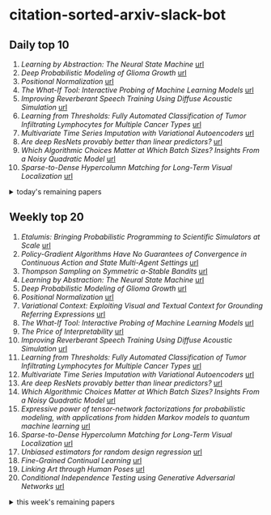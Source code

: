 # citation-sorted-arxiv-slack-bot

## Daily top 10
1. *Learning by Abstraction: The Neural State Machine* [url](http://arxiv.org/abs/1907.03950v1)
2. *Deep Probabilistic Modeling of Glioma Growth* [url](http://arxiv.org/abs/1907.04064v1)
3. *Positional Normalization* [url](http://arxiv.org/abs/1907.04312v1)
4. *The What-If Tool: Interactive Probing of Machine Learning Models* [url](http://arxiv.org/abs/1907.04135v1)
5. *Improving Reverberant Speech Training Using Diffuse Acoustic Simulation* [url](http://arxiv.org/abs/1907.03988v1)
6. *Learning from Thresholds: Fully Automated Classification of Tumor Infiltrating Lymphocytes for Multiple Cancer Types* [url](http://arxiv.org/abs/1907.03960v1)
7. *Multivariate Time Series Imputation with Variational Autoencoders* [url](http://arxiv.org/abs/1907.04155v1)
8. *Are deep ResNets provably better than linear predictors?* [url](http://arxiv.org/abs/1907.03922v1)
9. *Which Algorithmic Choices Matter at Which Batch Sizes? Insights From a Noisy Quadratic Model* [url](http://arxiv.org/abs/1907.04164v1)
10. *Sparse-to-Dense Hypercolumn Matching for Long-Term Visual Localization* [url](http://arxiv.org/abs/1907.03965v1)
<details><summary>today's remaining papers</summary>
  <ol start=11>
    <li><i>A Robust Two-Sample Test for Time Series data</i> <a href="http://arxiv.org/abs/1907.04081v1">url</a></li>
    <li><i>Conditional Independence Testing using Generative Adversarial Networks</i> <a href="http://arxiv.org/abs/1907.04068v1">url</a></li>
    <li><i>Contextual One-Class Classification in Data Streams</i> <a href="http://arxiv.org/abs/1907.04233v1">url</a></li>
    <li><i>Signet Ring Cell Detection With a Semi-supervised Learning Framework</i> <a href="http://arxiv.org/abs/1907.03954v1">url</a></li>
    <li><i>All Sparse PCA Models Are Wrong, But Some Are Useful. Part I: Computation of Scores, Residuals and Explained Variance</i> <a href="http://arxiv.org/abs/1907.03989v1">url</a></li>
    <li><i>Domain Adaptation in Multi-Channel Autoencoder based Features for Robust Face Anti-Spoofing</i> <a href="http://arxiv.org/abs/1907.04048v1">url</a></li>
    <li><i>Deep Pixel-wise Binary Supervision for Face Presentation Attack Detection</i> <a href="http://arxiv.org/abs/1907.04047v1">url</a></li>
    <li><i>Characterization of Overlap in Observational Studies</i> <a href="http://arxiv.org/abs/1907.04138v1">url</a></li>
    <li><i>Learning to Optimize Domain Specific Normalization for Domain Generalization</i> <a href="http://arxiv.org/abs/1907.04275v1">url</a></li>
    <li><i>Attentive CT Lesion Detection Using Deep Pyramid Inference with Multi-Scale Booster</i> <a href="http://arxiv.org/abs/1907.03958v1">url</a></li>
    <li><i>Characterizing Inter-Layer Functional Mappings of Deep Learning Models</i> <a href="http://arxiv.org/abs/1907.04223v1">url</a></li>
    <li><i>k-GANs: Ensemble of Generative Models with Semi-Discrete Optimal Transport</i> <a href="http://arxiv.org/abs/1907.04050v1">url</a></li>
    <li><i>Quantifying Confounding Bias in Neuroimaging Datasets with Causal Inference</i> <a href="http://arxiv.org/abs/1907.04102v1">url</a></li>
    <li><i>Efficient Pose Selection for Interactive Camera Calibration</i> <a href="http://arxiv.org/abs/1907.04096v1">url</a></li>
    <li><i>A Baseline for 3D Multi-Object Tracking</i> <a href="http://arxiv.org/abs/1907.03961v1">url</a></li>
    <li><i>Sequence-to-Sequence Natural Language to Humanoid Robot Sign Language</i> <a href="http://arxiv.org/abs/1907.04198v1">url</a></li>
    <li><i>DSNet: Automatic Dermoscopic Skin Lesion Segmentation</i> <a href="http://arxiv.org/abs/1907.04305v1">url</a></li>
    <li><i>Mean Spectral Normalization of Deep Neural Networks for Embedded Automation</i> <a href="http://arxiv.org/abs/1907.04003v1">url</a></li>
    <li><i>Gated Multiple Feedback Network for Image Super-Resolution</i> <a href="http://arxiv.org/abs/1907.04253v1">url</a></li>
    <li><i>Efficient Cloth Simulation using Miniature Cloth and Upscaling Deep Neural Networks</i> <a href="http://arxiv.org/abs/1907.03953v1">url</a></li>
    <li><i>Template-Based Posit Multiplication for Training and Inferring in Neural Networks</i> <a href="http://arxiv.org/abs/1907.04091v1">url</a></li>
    <li><i>On Activation Function Coresets for Network Pruning</i> <a href="http://arxiv.org/abs/1907.04018v1">url</a></li>
    <li><i>Tensor p-shrinkage nuclear norm for low-rank tensor completion</i> <a href="http://arxiv.org/abs/1907.04092v1">url</a></li>
    <li><i>Adaptive Exploration for Unsupervised Person Re-Identification</i> <a href="http://arxiv.org/abs/1907.04194v1">url</a></li>
    <li><i>Incremental Intervention Effects in Studies with Many Timepoints, Repeated Outcomes, and Dropout</i> <a href="http://arxiv.org/abs/1907.04004v1">url</a></li>
    <li><i>Improving Deep Lesion Detection Using 3D Contextual and Spatial Attention</i> <a href="http://arxiv.org/abs/1907.04052v1">url</a></li>
    <li><i>Ranking-Based Reward Extrapolation without Rankings</i> <a href="http://arxiv.org/abs/1907.03976v1">url</a></li>
    <li><i>Scaling Limit of Neural Networks with the Xavier Initialization and Convergence to a Global Minimum</i> <a href="http://arxiv.org/abs/1907.04108v1">url</a></li>
    <li><i>Nonconvex Regularized Robust Regression with Oracle Properties in Polynomial Time</i> <a href="http://arxiv.org/abs/1907.04027v1">url</a></li>
    <li><i>On the Exact Recovery Conditions of 3D Human Motion from 2D Landmark Motion with Sparse Articulated Motion</i> <a href="http://arxiv.org/abs/1907.03967v1">url</a></li>
    <li><i>UnsuperPoint: End-to-end Unsupervised Interest Point Detector and Descriptor</i> <a href="http://arxiv.org/abs/1907.04011v1">url</a></li>
    <li><i>BADAM: A Public Dataset for Baseline Detection in Arabic-script Manuscripts</i> <a href="http://arxiv.org/abs/1907.04041v1">url</a></li>
    <li><i>Unified Optimal Analysis of the (Stochastic) Gradient Method</i> <a href="http://arxiv.org/abs/1907.04232v1">url</a></li>
    <li><i>3D pavement surface reconstruction using an RGB-D sensor</i> <a href="http://arxiv.org/abs/1907.04124v1">url</a></li>
    <li><i>Deep Learning Techniques for Improving Digital Gait Segmentation</i> <a href="http://arxiv.org/abs/1907.04281v1">url</a></li>
    <li><i>Nonnegative Matrix Factorization with Local Similarity Learning</i> <a href="http://arxiv.org/abs/1907.04150v1">url</a></li>
    <li><i>calibDB: enabling web based computer vision through on-the-fly camera calibration</i> <a href="http://arxiv.org/abs/1907.04100v1">url</a></li>
    <li><i>Deep Learning for Spacecraft Pose Estimation from Photorealistic Rendering</i> <a href="http://arxiv.org/abs/1907.04298v1">url</a></li>
    <li><i>A Light weight and Hybrid Deep Learning Model based Online Signature Verification</i> <a href="http://arxiv.org/abs/1907.04061v1">url</a></li>
    <li><i>Depth from Small Motion using Rank-1 Initialization</i> <a href="http://arxiv.org/abs/1907.04058v1">url</a></li>
    <li><i>UW-BHI at MEDIQA 2019: An Analysis of Representation Methods for Medical Natural Language Inference</i> <a href="http://arxiv.org/abs/1907.04286v1">url</a></li>
    <li><i>A Conformance Checking-based Approach for Drift Detection in Business Processes</i> <a href="http://arxiv.org/abs/1907.04276v1">url</a></li>
    <li><i>A divide-and-conquer algorithm for binary matrix completion</i> <a href="http://arxiv.org/abs/1907.04251v1">url</a></li>
    <li><i>Security for Distributed Deep Neural Networks Towards Data Confidentiality & Intellectual Property Protection</i> <a href="http://arxiv.org/abs/1907.04246v1">url</a></li>
    <li><i>Learning in Competitive Network with Haeusslers Equation adapted using FIREFLY algorithm</i> <a href="http://arxiv.org/abs/1907.04160v1">url</a></li>
    <li><i>Lidar-based Object Classification with Explicit Occlusion Modeling</i> <a href="http://arxiv.org/abs/1907.04057v1">url</a></li>
    <li><i>PathRank: A Multi-Task Learning Framework to Rank Paths in Spatial Networks</i> <a href="http://arxiv.org/abs/1907.04028v1">url</a></li>
    <li><i>SVGD: A Virtual Gradients Descent Method for Stochastic Optimization</i> <a href="http://arxiv.org/abs/1907.04021v1">url</a></li>
    <li><i>Incremental Semantic Mapping with Unsupervised On-line Learning</i> <a href="http://arxiv.org/abs/1907.04001v1">url</a></li>
    <li><i>Accurate Nuclear Segmentation with \\Center Vector Encoding</i> <a href="http://arxiv.org/abs/1907.03951v1">url</a></li>
    <li><i>Understanding Player Engagement and In-Game Purchasing Behavior with Ensemble Learning</i> <a href="http://arxiv.org/abs/1907.03947v1">url</a></li>
    <li><i>Applications of a Novel Knowledge Discovery and Data Mining Process Model for Metabolomics</i> <a href="http://arxiv.org/abs/1907.03755v1">url</a></li>
    <li><i>Profiling Players with Engagement Predictions</i> <a href="http://arxiv.org/abs/1907.03870v1">url</a></li>
    <li><i>Non-technical Loss Detection with Statistical Profile Images Based on Semi-supervised Learning</i> <a href="http://arxiv.org/abs/1907.03925v1">url</a></li>
  </ol>
</details>

## Weekly top 20
1. *Etalumis: Bringing Probabilistic Programming to Scientific Simulators at Scale* [url](http://arxiv.org/abs/1907.03382v1)
2. *Policy-Gradient Algorithms Have No Guarantees of Convergence in Continuous Action and State Multi-Agent Settings* [url](http://arxiv.org/abs/1907.03712v1)
3. *Thompson Sampling on Symmetric $α$-Stable Bandits* [url](http://arxiv.org/abs/1907.03821v1)
4. *Learning by Abstraction: The Neural State Machine* [url](http://arxiv.org/abs/1907.03950v1)
5. *Deep Probabilistic Modeling of Glioma Growth* [url](http://arxiv.org/abs/1907.04064v1)
6. *Positional Normalization* [url](http://arxiv.org/abs/1907.04312v1)
7. *Variational Context: Exploiting Visual and Textual Context for Grounding Referring Expressions* [url](http://arxiv.org/abs/1907.03609v1)
8. *The What-If Tool: Interactive Probing of Machine Learning Models* [url](http://arxiv.org/abs/1907.04135v1)
9. *The Price of Interpretability* [url](http://arxiv.org/abs/1907.03419v1)
10. *Improving Reverberant Speech Training Using Diffuse Acoustic Simulation* [url](http://arxiv.org/abs/1907.03988v1)
11. *Learning from Thresholds: Fully Automated Classification of Tumor Infiltrating Lymphocytes for Multiple Cancer Types* [url](http://arxiv.org/abs/1907.03960v1)
12. *Multivariate Time Series Imputation with Variational Autoencoders* [url](http://arxiv.org/abs/1907.04155v1)
13. *Are deep ResNets provably better than linear predictors?* [url](http://arxiv.org/abs/1907.03922v1)
14. *Which Algorithmic Choices Matter at Which Batch Sizes? Insights From a Noisy Quadratic Model* [url](http://arxiv.org/abs/1907.04164v1)
15. *Expressive power of tensor-network factorizations for probabilistic modeling, with applications from hidden Markov models to quantum machine learning* [url](http://arxiv.org/abs/1907.03741v1)
16. *Sparse-to-Dense Hypercolumn Matching for Long-Term Visual Localization* [url](http://arxiv.org/abs/1907.03965v1)
17. *Unbiased estimators for random design regression* [url](http://arxiv.org/abs/1907.03411v1)
18. *Fine-Grained Continual Learning* [url](http://arxiv.org/abs/1907.03799v1)
19. *Linking Art through Human Poses* [url](http://arxiv.org/abs/1907.03537v1)
20. *Conditional Independence Testing using Generative Adversarial Networks* [url](http://arxiv.org/abs/1907.04068v1)
<details><summary>this week's remaining papers</summary>
  <ol start=21>
    <li><i>A Robust Two-Sample Test for Time Series data</i> <a href="http://arxiv.org/abs/1907.04081v1">url</a></li>
    <li><i>Fast Visual Object Tracking with Rotated Bounding Boxes</i> <a href="http://arxiv.org/abs/1907.03892v1">url</a></li>
    <li><i>Contextual One-Class Classification in Data Streams</i> <a href="http://arxiv.org/abs/1907.04233v1">url</a></li>
    <li><i>Towards Explainable Music Emotion Recognition: The Route via Mid-level Features</i> <a href="http://arxiv.org/abs/1907.03572v1">url</a></li>
    <li><i>Data Efficient Reinforcement Learning for Legged Robots</i> <a href="http://arxiv.org/abs/1907.03613v1">url</a></li>
    <li><i>Signet Ring Cell Detection With a Semi-supervised Learning Framework</i> <a href="http://arxiv.org/abs/1907.03954v1">url</a></li>
    <li><i>Incorporating Query Term Independence Assumption for Efficient Retrieval and Ranking using Deep Neural Networks</i> <a href="http://arxiv.org/abs/1907.03693v1">url</a></li>
    <li><i>FortuneTeller: Predicting Microarchitectural Attacks via Unsupervised Deep Learning</i> <a href="http://arxiv.org/abs/1907.03651v1">url</a></li>
    <li><i>All Sparse PCA Models Are Wrong, But Some Are Useful. Part I: Computation of Scores, Residuals and Explained Variance</i> <a href="http://arxiv.org/abs/1907.03989v1">url</a></li>
    <li><i>Correlation via synthesis: end-to-end nodule image generation and radiogenomic map learning based on generative adversarial network</i> <a href="http://arxiv.org/abs/1907.03728v1">url</a></li>
    <li><i>Perceptual representations of structural information in images: application to quality assessment of synthesized view in FTV scenario</i> <a href="http://arxiv.org/abs/1907.03448v1">url</a></li>
    <li><i>A Deep Learning Approach for Real-Time 3D Human Action Recognition from Skeletal Data</i> <a href="http://arxiv.org/abs/1907.03520v1">url</a></li>
    <li><i>Domain Adaptation in Multi-Channel Autoencoder based Features for Robust Face Anti-Spoofing</i> <a href="http://arxiv.org/abs/1907.04048v1">url</a></li>
    <li><i>Deep Pixel-wise Binary Supervision for Face Presentation Attack Detection</i> <a href="http://arxiv.org/abs/1907.04047v1">url</a></li>
    <li><i>Characterization of Overlap in Observational Studies</i> <a href="http://arxiv.org/abs/1907.04138v1">url</a></li>
    <li><i>Multi-Scale Vector Quantization with Reconstruction Trees</i> <a href="http://arxiv.org/abs/1907.03875v1">url</a></li>
    <li><i>Learning to Optimize Domain Specific Normalization for Domain Generalization</i> <a href="http://arxiv.org/abs/1907.04275v1">url</a></li>
    <li><i>Deep splitting method for parabolic PDEs</i> <a href="http://arxiv.org/abs/1907.03452v1">url</a></li>
    <li><i>General non-linear Bellman equations</i> <a href="http://arxiv.org/abs/1907.03687v1">url</a></li>
    <li><i>Attentive CT Lesion Detection Using Deep Pyramid Inference with Multi-Scale Booster</i> <a href="http://arxiv.org/abs/1907.03958v1">url</a></li>
    <li><i>Part-A^2 Net: 3D Part-Aware and Aggregation Neural Network for Object Detection from Point Cloud</i> <a href="http://arxiv.org/abs/1907.03670v1">url</a></li>
    <li><i>Collaborative Machine Learning at the Wireless Edge with Blind Transmitters</i> <a href="http://arxiv.org/abs/1907.03909v1">url</a></li>
    <li><i>Quantifying Transparency of Machine Learning Systems through Analysis of Contributions</i> <a href="http://arxiv.org/abs/1907.03483v1">url</a></li>
    <li><i>TrackNet: A Deep Learning Network for Tracking High-speed and Tiny Objects in Sports Applications</i> <a href="http://arxiv.org/abs/1907.03698v1">url</a></li>
    <li><i>Unified Attentional Generative Adversarial Network for Brain Tumor Segmentation From Multimodal Unpaired Images</i> <a href="http://arxiv.org/abs/1907.03548v1">url</a></li>
    <li><i>An Intrinsic Nearest Neighbor Analysis of Neural Machine Translation Architectures</i> <a href="http://arxiv.org/abs/1907.03885v1">url</a></li>
    <li><i>Characterizing Inter-Layer Functional Mappings of Deep Learning Models</i> <a href="http://arxiv.org/abs/1907.04223v1">url</a></li>
    <li><i>k-GANs: Ensemble of Generative Models with Semi-Discrete Optimal Transport</i> <a href="http://arxiv.org/abs/1907.04050v1">url</a></li>
    <li><i>Statistical Analysis of Nearest Neighbor Methods for Anomaly Detection</i> <a href="http://arxiv.org/abs/1907.03813v1">url</a></li>
    <li><i>Data Distillation, Face-Related Tasks, Multi Task Learning, Semi-Supervised Learning</i> <a href="http://arxiv.org/abs/1907.03402v1">url</a></li>
    <li><i>Latent ODEs for Irregularly-Sampled Time Series</i> <a href="http://arxiv.org/abs/1907.03907v1">url</a></li>
    <li><i>Blending-target Domain Adaptation by Adversarial Meta-Adaptation Networks</i> <a href="http://arxiv.org/abs/1907.03389v1">url</a></li>
    <li><i>Multivariate-Information Adversarial Ensemble for Scalable Joint Distribution Matching</i> <a href="http://arxiv.org/abs/1907.03426v1">url</a></li>
    <li><i>Quantifying Confounding Bias in Neuroimaging Datasets with Causal Inference</i> <a href="http://arxiv.org/abs/1907.04102v1">url</a></li>
    <li><i>A Multi-Stage Clustering Framework for Automotive Radar Data</i> <a href="http://arxiv.org/abs/1907.03511v1">url</a></li>
    <li><i>Efficient Pose Selection for Interactive Camera Calibration</i> <a href="http://arxiv.org/abs/1907.04096v1">url</a></li>
    <li><i>A Baseline for 3D Multi-Object Tracking</i> <a href="http://arxiv.org/abs/1907.03961v1">url</a></li>
    <li><i>Sequence-to-Sequence Natural Language to Humanoid Robot Sign Language</i> <a href="http://arxiv.org/abs/1907.04198v1">url</a></li>
    <li><i>DSNet: Automatic Dermoscopic Skin Lesion Segmentation</i> <a href="http://arxiv.org/abs/1907.04305v1">url</a></li>
    <li><i>Competing Models</i> <a href="http://arxiv.org/abs/1907.03809v1">url</a></li>
    <li><i>Contraction Clustering (RASTER): A Very Fast Big Data Algorithm for Sequential and Parallel Density-Based Clustering in Linear Time, Constant Memory, and a Single Pass</i> <a href="http://arxiv.org/abs/1907.03620v1">url</a></li>
    <li><i>Asymptotic Bayes risk for Gaussian mixture in a semi-supervised setting</i> <a href="http://arxiv.org/abs/1907.03792v1">url</a></li>
    <li><i>QUOTIENT: Two-Party Secure Neural Network Training and Prediction</i> <a href="http://arxiv.org/abs/1907.03372v1">url</a></li>
    <li><i>Mean Spectral Normalization of Deep Neural Networks for Embedded Automation</i> <a href="http://arxiv.org/abs/1907.04003v1">url</a></li>
    <li><i>Gated Multiple Feedback Network for Image Super-Resolution</i> <a href="http://arxiv.org/abs/1907.04253v1">url</a></li>
    <li><i>Efficient Cloth Simulation using Miniature Cloth and Upscaling Deep Neural Networks</i> <a href="http://arxiv.org/abs/1907.03953v1">url</a></li>
    <li><i>Barriers towards no-reference metrics application to compressed video quality analysis: on the example of no-reference metric NIQE</i> <a href="http://arxiv.org/abs/1907.03842v1">url</a></li>
    <li><i>The Power of Comparisons for Actively Learning Linear Classifiers</i> <a href="http://arxiv.org/abs/1907.03816v1">url</a></li>
    <li><i>Bootstrap Model Ensemble and Rank Loss for Engagement Intensity Regression</i> <a href="http://arxiv.org/abs/1907.03422v1">url</a></li>
    <li><i>Template-Based Posit Multiplication for Training and Inferring in Neural Networks</i> <a href="http://arxiv.org/abs/1907.04091v1">url</a></li>
    <li><i>Personalised aesthetics with residual adapters</i> <a href="http://arxiv.org/abs/1907.03802v1">url</a></li>
    <li><i>Attending to Emotional Narratives</i> <a href="http://arxiv.org/abs/1907.04197v1">url</a></li>
    <li><i>Fully Convolutional Network for Removing DCT Artefacts From Images</i> <a href="http://arxiv.org/abs/1907.03798v1">url</a></li>
    <li><i>On Activation Function Coresets for Network Pruning</i> <a href="http://arxiv.org/abs/1907.04018v1">url</a></li>
    <li><i>Tensor p-shrinkage nuclear norm for low-rank tensor completion</i> <a href="http://arxiv.org/abs/1907.04092v1">url</a></li>
    <li><i>Adaptive Exploration for Unsupervised Person Re-Identification</i> <a href="http://arxiv.org/abs/1907.04194v1">url</a></li>
    <li><i>Incremental Intervention Effects in Studies with Many Timepoints, Repeated Outcomes, and Dropout</i> <a href="http://arxiv.org/abs/1907.04004v1">url</a></li>
    <li><i>Robust Guarantees for Perception-Based Control</i> <a href="http://arxiv.org/abs/1907.03680v1">url</a></li>
    <li><i>Improving Deep Lesion Detection Using 3D Contextual and Spatial Attention</i> <a href="http://arxiv.org/abs/1907.04052v1">url</a></li>
    <li><i>Ranking-Based Reward Extrapolation without Rankings</i> <a href="http://arxiv.org/abs/1907.03976v1">url</a></li>
    <li><i>ShrinkML: End-to-End ASR Model Compression Using Reinforcement Learning</i> <a href="http://arxiv.org/abs/1907.03540v1">url</a></li>
    <li><i>Scaling Limit of Neural Networks with the Xavier Initialization and Convergence to a Global Minimum</i> <a href="http://arxiv.org/abs/1907.04108v1">url</a></li>
    <li><i>Nonconvex Regularized Robust Regression with Oracle Properties in Polynomial Time</i> <a href="http://arxiv.org/abs/1907.04027v1">url</a></li>
    <li><i>On the Exact Recovery Conditions of 3D Human Motion from 2D Landmark Motion with Sparse Articulated Motion</i> <a href="http://arxiv.org/abs/1907.03967v1">url</a></li>
    <li><i>UnsuperPoint: End-to-end Unsupervised Interest Point Detector and Descriptor</i> <a href="http://arxiv.org/abs/1907.04011v1">url</a></li>
    <li><i>BADAM: A Public Dataset for Baseline Detection in Arabic-script Manuscripts</i> <a href="http://arxiv.org/abs/1907.04041v1">url</a></li>
    <li><i>A unified neural network for object detection, multiple object tracking and vehicle re-identification</i> <a href="http://arxiv.org/abs/1907.03465v1">url</a></li>
    <li><i>Non-Invasive MGMT Status Prediction in GBM Cancer Using Magnetic Resonance Images (MRI) Radiomics Features: Univariate and Multivariate Machine Learning Radiogenomics Analysis</i> <a href="http://arxiv.org/abs/1907.03495v1">url</a></li>
    <li><i>Unified Optimal Analysis of the (Stochastic) Gradient Method</i> <a href="http://arxiv.org/abs/1907.04232v1">url</a></li>
    <li><i>3D pavement surface reconstruction using an RGB-D sensor</i> <a href="http://arxiv.org/abs/1907.04124v1">url</a></li>
    <li><i>On-Policy Robot Imitation Learning from a Converging Supervisor</i> <a href="http://arxiv.org/abs/1907.03423v1">url</a></li>
    <li><i>Deep Learning Techniques for Improving Digital Gait Segmentation</i> <a href="http://arxiv.org/abs/1907.04281v1">url</a></li>
    <li><i>Nonnegative Matrix Factorization with Local Similarity Learning</i> <a href="http://arxiv.org/abs/1907.04150v1">url</a></li>
    <li><i>Travel Time Estimation without Road Networks: An Urban Morphological Layout Representation Approach</i> <a href="http://arxiv.org/abs/1907.03381v1">url</a></li>
    <li><i>calibDB: enabling web based computer vision through on-the-fly camera calibration</i> <a href="http://arxiv.org/abs/1907.04100v1">url</a></li>
    <li><i>Comparing EM with GD in Mixture Models of Two Components</i> <a href="http://arxiv.org/abs/1907.03783v1">url</a></li>
    <li><i>A Light weight and Hybrid Deep Learning Model based Online Signature Verification</i> <a href="http://arxiv.org/abs/1907.04061v1">url</a></li>
    <li><i>Deep Learning for Spacecraft Pose Estimation from Photorealistic Rendering</i> <a href="http://arxiv.org/abs/1907.04298v1">url</a></li>
    <li><i>A Hybrid Stochastic Optimization Framework for Stochastic Composite Nonconvex Optimization</i> <a href="http://arxiv.org/abs/1907.03793v1">url</a></li>
    <li><i>Brain Tissues Segmentation on MR Perfusion Images Using CUSUM Filter for Boundary Pixels</i> <a href="http://arxiv.org/abs/1907.03865v1">url</a></li>
    <li><i>Segway DRIVE Benchmark: Place Recognition and SLAM Data Collected by A Fleet of Delivery Robots</i> <a href="http://arxiv.org/abs/1907.03424v1">url</a></li>
    <li><i>Depth from Small Motion using Rank-1 Initialization</i> <a href="http://arxiv.org/abs/1907.04058v1">url</a></li>
    <li><i>Privacy-Preserving Classification with Secret Vector Machines</i> <a href="http://arxiv.org/abs/1907.03373v1">url</a></li>
    <li><i>Smart Households Demand Response Management with Micro Grid</i> <a href="http://arxiv.org/abs/1907.03641v1">url</a></li>
    <li><i>UW-BHI at MEDIQA 2019: An Analysis of Representation Methods for Medical Natural Language Inference</i> <a href="http://arxiv.org/abs/1907.04286v1">url</a></li>
    <li><i>Seeing Under the Cover: A Physics Guided Learning Approach for In-Bed Pose Estimation</i> <a href="http://arxiv.org/abs/1907.02161v1">url</a></li>
    <li><i>Adaptive Approximation and Estimation of Deep Neural Network to Intrinsic Dimensionality</i> <a href="http://arxiv.org/abs/1907.02177v1">url</a></li>
    <li><i>Online Evaluation of Audiences for Targeted Advertising via Bandit Experiments</i> <a href="http://arxiv.org/abs/1907.02178v1">url</a></li>
    <li><i>Classifying Multi-Gas Spectrums using Monte Carlo KNN and Multi-Resolution CNN</i> <a href="http://arxiv.org/abs/1907.02188v1">url</a></li>
    <li><i>mgcpy: A Comprehensive High Dimensional Independence Testing Python Package</i> <a href="http://arxiv.org/abs/1907.02088v1">url</a></li>
    <li><i>On the Convergence of FedAvg on Non-IID Data</i> <a href="http://arxiv.org/abs/1907.02189v1">url</a></li>
    <li><i>Collecting Indicators of Compromise from Unstructured Text of Cybersecurity Articles using Neural-Based Sequence Labelling</i> <a href="http://arxiv.org/abs/1907.02636v1">url</a></li>
    <li><i>Video Crowd Counting via Dynamic Temporal Modeling</i> <a href="http://arxiv.org/abs/1907.02198v1">url</a></li>
    <li><i>An Item Recommendation Approach by Fusing Images based on Neural Networks</i> <a href="http://arxiv.org/abs/1907.02203v1">url</a></li>
    <li><i>Improving Attention Mechanism in Graph Neural Networks via Cardinality Preservation</i> <a href="http://arxiv.org/abs/1907.02204v1">url</a></li>
    <li><i>An External Knowledge Enhanced Multi-label Charge Prediction Approach with Label Number Learning</i> <a href="http://arxiv.org/abs/1907.02205v1">url</a></li>
    <li><i>Online Mixed-Integer Optimization in Milliseconds</i> <a href="http://arxiv.org/abs/1907.02206v1">url</a></li>
    <li><i>Neural Networks, Hypersurfaces, and Radon Transforms</i> <a href="http://arxiv.org/abs/1907.02220v1">url</a></li>
    <li><i>Graph-based Knowledge Distillation by Multi-head Self-attention Network</i> <a href="http://arxiv.org/abs/1907.02226v1">url</a></li>
    <li><i>RFBTD: RFB Text Detector</i> <a href="http://arxiv.org/abs/1907.02228v1">url</a></li>
    <li><i>Attention based Convolutional Recurrent Neural Network for Environmental Sound Classification</i> <a href="http://arxiv.org/abs/1907.02230v1">url</a></li>
    <li><i>A Quantum Field Theory of Representation Learning</i> <a href="http://arxiv.org/abs/1907.02163v1">url</a></li>
    <li><i>Analyzing the Cross-Sensor Portability of Neural Network Architectures for LiDAR-based Semantic Labeling</i> <a href="http://arxiv.org/abs/1907.02149v1">url</a></li>
    <li><i>Capacity Bounded Differential Privacy</i> <a href="http://arxiv.org/abs/1907.02159v1">url</a></li>
    <li><i>Deep Learning-Based Semantic Segmentation of Microscale Objects</i> <a href="http://arxiv.org/abs/1907.03576v1">url</a></li>
    <li><i>Preserving physically important variables in optimal event selections: A case study in Higgs physics</i> <a href="http://arxiv.org/abs/1907.02098v1">url</a></li>
    <li><i>Machine learning and behavioral economics for personalized choice architecture</i> <a href="http://arxiv.org/abs/1907.02100v1">url</a></li>
    <li><i>A unified approach to mixed-integer optimization: Nonlinear formulations and scalable algorithms</i> <a href="http://arxiv.org/abs/1907.02109v1">url</a></li>
    <li><i>DeepMRSeg: A convolutional deep neural network for anatomy and abnormality segmentation on MR images</i> <a href="http://arxiv.org/abs/1907.02110v1">url</a></li>
    <li><i>Primate Face Identification in the Wild</i> <a href="http://arxiv.org/abs/1907.02642v1">url</a></li>
    <li><i>Maximum Expected Hitting Cost of a Markov Decision Process and Informativeness of Rewards</i> <a href="http://arxiv.org/abs/1907.02114v1">url</a></li>
    <li><i>Next Generation Radiogenomics Sequencing for Prediction of EGFR and KRAS Mutation Status in NSCLC Patients Using Multimodal Imaging and Machine Learning Approaches</i> <a href="http://arxiv.org/abs/1907.02121v1">url</a></li>
    <li><i>Non-structured DNN Weight Pruning Considered Harmful</i> <a href="http://arxiv.org/abs/1907.02124v1">url</a></li>
    <li><i>The Indirect Convolution Algorithm</i> <a href="http://arxiv.org/abs/1907.02129v1">url</a></li>
    <li><i>A Hybrid Approach for Learning Program Representations</i> <a href="http://arxiv.org/abs/1907.02136v1">url</a></li>
    <li><i>Convolutional Neural Network-based Speech Enhancement for Cochlear Implant Recipients</i> <a href="http://arxiv.org/abs/1907.02526v1">url</a></li>
    <li><i>Integration of Imitation Learning using GAIL and Reinforcement Learning using Task-achievement Rewards via Probabilistic Generative Model</i> <a href="http://arxiv.org/abs/1907.02140v1">url</a></li>
    <li><i>Fair Kernel Regression via Fair Feature Embedding in Kernel Space</i> <a href="http://arxiv.org/abs/1907.02242v1">url</a></li>
    <li><i>Safe Approximate Dynamic Programming Via Kernelized Lipschitz Estimation</i> <a href="http://arxiv.org/abs/1907.02151v1">url</a></li>
    <li><i>Slim-CNN: A Light-Weight CNN for Face Attribute Prediction</i> <a href="http://arxiv.org/abs/1907.02157v1">url</a></li>
    <li><i>Dimensional Reweighting Graph Convolutional Networks</i> <a href="http://arxiv.org/abs/1907.02237v1">url</a></li>
    <li><i>On Explaining Machine Learning Models by Evolving Crucial and Compact Features</i> <a href="http://arxiv.org/abs/1907.02260v1">url</a></li>
    <li><i>Searching for Apparel Products from Images in the Wild</i> <a href="http://arxiv.org/abs/1907.02244v1">url</a></li>
    <li><i>Multimodal Uncertainty Reduction for Intention Recognition in Human-Robot Interaction</i> <a href="http://arxiv.org/abs/1907.02426v1">url</a></li>
    <li><i>Subsampling Bias and The Best-Discrepancy Systematic Cross Validation</i> <a href="http://arxiv.org/abs/1907.02437v1">url</a></li>
    <li><i>High-dimensional Gaussian graphical model for network-linked data</i> <a href="http://arxiv.org/abs/1907.02443v1">url</a></li>
    <li><i>Diffprivlib: The IBM Differential Privacy Library</i> <a href="http://arxiv.org/abs/1907.02444v1">url</a></li>
    <li><i>Attentive Context Normalization for Robust Permutation-Equivariant Learning</i> <a href="http://arxiv.org/abs/1907.02545v1">url</a></li>
    <li><i>Large Scale Adversarial Representation Learning</i> <a href="http://arxiv.org/abs/1907.02544v1">url</a></li>
    <li><i>Least Action Principles and Well-Posed Learning Problems</i> <a href="http://arxiv.org/abs/1907.02517v1">url</a></li>
    <li><i>Locally Private k-Means Clustering</i> <a href="http://arxiv.org/abs/1907.02513v1">url</a></li>
    <li><i>Deep Coupled-Representation Learning for Sparse Linear Inverse Problems with Side Information</i> <a href="http://arxiv.org/abs/1907.02511v1">url</a></li>
    <li><i>On Validating, Repairing and Refining Heuristic ML Explanations</i> <a href="http://arxiv.org/abs/1907.02509v1">url</a></li>
    <li><i>Sim2real transfer learning for 3D pose estimation: motion to the rescue</i> <a href="http://arxiv.org/abs/1907.02499v1">url</a></li>
    <li><i>Neural Drum Machine : An Interactive System for Real-time Synthesis of Drum Sounds</i> <a href="http://arxiv.org/abs/1907.02637v1">url</a></li>
    <li><i>Transfer learning enhanced physics informed neural network for phase-field modeling of fracture</i> <a href="http://arxiv.org/abs/1907.02531v1">url</a></li>
    <li><i>Adversarial Attacks in Sound Event Classification</i> <a href="http://arxiv.org/abs/1907.02477v1">url</a></li>
    <li><i>Pathology GAN: Learning deep representations of cancer tissue</i> <a href="http://arxiv.org/abs/1907.02644v1">url</a></li>
    <li><i>Learning Latent Dynamics for Partially-Observed Chaotic Systems</i> <a href="http://arxiv.org/abs/1907.02452v1">url</a></li>
    <li><i>Multi-Task Learning for Coherence Modeling</i> <a href="http://arxiv.org/abs/1907.02427v1">url</a></li>
    <li><i>Multi-Instance Multi-Scale CNN for Medical Image Classification</i> <a href="http://arxiv.org/abs/1907.02413v1">url</a></li>
    <li><i>FPCNet: Fast Pavement Crack Detection Network Based on Encoder-Decoder Architecture</i> <a href="http://arxiv.org/abs/1907.02248v1">url</a></li>
    <li><i>Blind Audio Source Separation with Minimum-Volume Beta-Divergence NMF</i> <a href="http://arxiv.org/abs/1907.02404v1">url</a></li>
    <li><i>LumièreNet: Lecture Video Synthesis from Audio</i> <a href="http://arxiv.org/abs/1907.02253v1">url</a></li>
    <li><i>The evolution of argumentation mining: From models to social media and emerging tools</i> <a href="http://arxiv.org/abs/1907.02258v1">url</a></li>
    <li><i>Efficient Parameter Estimation of Sampled Random Fields</i> <a href="http://arxiv.org/abs/1907.02447v1">url</a></li>
    <li><i>Supervised Symbolic Music Style Translation Using Synthetic Data</i> <a href="http://arxiv.org/abs/1907.02265v1">url</a></li>
    <li><i>Learning a Domain-Invariant Embedding for Unsupervised Domain Adaptation Using Class-Conditioned Distribution Alignment</i> <a href="http://arxiv.org/abs/1907.02271v1">url</a></li>
    <li><i>Edge-Aware Deep Image Deblurring</i> <a href="http://arxiv.org/abs/1907.02282v1">url</a></li>
    <li><i>From Pixels to Affect: A Study on Games and Player Experience</i> <a href="http://arxiv.org/abs/1907.02288v1">url</a></li>
    <li><i>Consistent Regression using Data-Dependent Coverings</i> <a href="http://arxiv.org/abs/1907.02306v1">url</a></li>
    <li><i>DeePCCI: Deep Learning-based Passive Congestion Control Identification</i> <a href="http://arxiv.org/abs/1907.02323v1">url</a></li>
    <li><i>Deep Saliency Models : The Quest For The Loss Function</i> <a href="http://arxiv.org/abs/1907.02336v1">url</a></li>
    <li><i>Approximate Fictitious Play for Mean Field Games</i> <a href="http://arxiv.org/abs/1907.02633v1">url</a></li>
    <li><i>k is the Magic Number -- Inferring the Number of Clusters Through Nonparametric Concentration Inequalities</i> <a href="http://arxiv.org/abs/1907.02343v1">url</a></li>
    <li><i>Probabilistic CCA with Implicit Distributions</i> <a href="http://arxiv.org/abs/1907.02345v1">url</a></li>
    <li><i>Believe It or Not, We Know What You Are Looking at!</i> <a href="http://arxiv.org/abs/1907.02364v1">url</a></li>
    <li><i>Unsupervised Anomaly Localization using Variational Auto-Encoders</i> <a href="http://arxiv.org/abs/1907.02796v1">url</a></li>
    <li><i>A comprehensive evaluation of full-reference image quality assessment algorithms on KADID-10k</i> <a href="http://arxiv.org/abs/1907.02096v1">url</a></li>
    <li><i>Accelerating Deconvolution on Unmodified CNN Accelerators for Generative Adversarial Networks -- A Software Approach</i> <a href="http://arxiv.org/abs/1907.01773v1">url</a></li>
    <li><i>Novel evaluation of surgical activity recognition models using task-based efficiency metrics</i> <a href="http://arxiv.org/abs/1907.02060v1">url</a></li>
    <li><i>Polyphone Disambiguation for Mandarin Chinese Using Conditional Neural Network with Multi-level Embedding Features</i> <a href="http://arxiv.org/abs/1907.01749v1">url</a></li>
    <li><i>Gathering Cyber Threat Intelligence from Twitter Using Novelty Classification</i> <a href="http://arxiv.org/abs/1907.01755v1">url</a></li>
    <li><i>Calibration of fisheye camera using entrance pupil</i> <a href="http://arxiv.org/abs/1907.01759v1">url</a></li>
    <li><i>Globally Convergent Newton Methods for Ill-conditioned Generalized Self-concordant Losses</i> <a href="http://arxiv.org/abs/1907.01771v1">url</a></li>
    <li><i>DeepAAA: clinically applicable and generalizable detection of abdominal aortic aneurysm using deep learning</i> <a href="http://arxiv.org/abs/1907.02567v1">url</a></li>
    <li><i>Sequence to Sequence with Attention for Influenza Prevalence Prediction using Google Trends</i> <a href="http://arxiv.org/abs/1907.02786v1">url</a></li>
    <li><i>Multi-Task Networks With Universe, Group, and Task Feature Learning</i> <a href="http://arxiv.org/abs/1907.01791v1">url</a></li>
    <li><i>The Receptive Field as a Regularizer in Deep Convolutional Neural Networks for Acoustic Scene Classification</i> <a href="http://arxiv.org/abs/1907.01803v1">url</a></li>
    <li><i>Benchmarking unsupervised near-duplicate image detection</i> <a href="http://arxiv.org/abs/1907.02821v1">url</a></li>
    <li><i>Tracking system of Mine Patrol Robot for Low Illumination Environment</i> <a href="http://arxiv.org/abs/1907.01806v1">url</a></li>
    <li><i>A Case Study of Deep-Learned Activations via Hand-Crafted Audio Features</i> <a href="http://arxiv.org/abs/1907.01813v1">url</a></li>
    <li><i>Super-Resolution of PROBA-V Images Using Convolutional Neural Networks</i> <a href="http://arxiv.org/abs/1907.01821v1">url</a></li>
    <li><i>Cover Detection using Dominant Melody Embeddings</i> <a href="http://arxiv.org/abs/1907.01824v1">url</a></li>
    <li><i>Intrinsic Calibration of Depth Cameras for Mobile Robots using a Radial Laser Scanner</i> <a href="http://arxiv.org/abs/1907.01839v1">url</a></li>
    <li><i>Semi-supervised Image Attribute Editing using Generative Adversarial Networks</i> <a href="http://arxiv.org/abs/1907.01841v1">url</a></li>
    <li><i>FairNAS: Rethinking Evaluation Fairness of Weight Sharing Neural Architecture Search</i> <a href="http://arxiv.org/abs/1907.01845v1">url</a></li>
    <li><i>On the Weaknesses of Reinforcement Learning for Neural Machine Translation</i> <a href="http://arxiv.org/abs/1907.01752v1">url</a></li>
    <li><i>Region-Manipulated Fusion Networks for Pancreatitis Recognition</i> <a href="http://arxiv.org/abs/1907.01744v1">url</a></li>
    <li><i>Distributed Learning in Non-Convex Environments -- Part II: Polynomial Escape from Saddle-Points</i> <a href="http://arxiv.org/abs/1907.01849v1">url</a></li>
    <li><i>Deep Attentive Features for Prostate Segmentation in 3D Transrectal Ultrasound</i> <a href="http://arxiv.org/abs/1907.01743v1">url</a></li>
    <li><i>A Semi-Supervised Framework for Automatic Pixel-Wise Breast Cancer Grading of Histological Images</i> <a href="http://arxiv.org/abs/1907.01696v1">url</a></li>
    <li><i>HyperNOMAD: Hyperparameter optimization of deep neural networks using mesh adaptive direct search</i> <a href="http://arxiv.org/abs/1907.01698v1">url</a></li>
    <li><i>Time Series Anomaly Detection with Variational Autoencoders</i> <a href="http://arxiv.org/abs/1907.01702v1">url</a></li>
    <li><i>Don't take it lightly: Phasing optical random projections with unknown operators</i> <a href="http://arxiv.org/abs/1907.01703v1">url</a></li>
    <li><i>Graph Embeddings at Scale</i> <a href="http://arxiv.org/abs/1907.01705v1">url</a></li>
    <li><i>Compositional Structure Learning for Sequential Video Data</i> <a href="http://arxiv.org/abs/1907.01709v1">url</a></li>
    <li><i>Mask Embedding in conditional GAN for Guided Synthesis of High Resolution Images</i> <a href="http://arxiv.org/abs/1907.01710v1">url</a></li>
    <li><i>A Deep Image Compression Framework for Face Recognition</i> <a href="http://arxiv.org/abs/1907.01714v1">url</a></li>
    <li><i>Unsupervised Anomalous Trajectory Detection for Crowded Scenes</i> <a href="http://arxiv.org/abs/1907.01717v1">url</a></li>
    <li><i>Towards Interpretable Deep Extreme Multi-label Learning</i> <a href="http://arxiv.org/abs/1907.01723v1">url</a></li>
    <li><i>Quickly Finding the Best Linear Model in High Dimensions</i> <a href="http://arxiv.org/abs/1907.01728v1">url</a></li>
    <li><i>Generalized Principal Component Analysis</i> <a href="http://arxiv.org/abs/1907.02647v1">url</a></li>
    <li><i>AMI-Net+: A Novel Multi-Instance Neural Network for Medical Diagnosis from Incomplete and Imbalanced Data</i> <a href="http://arxiv.org/abs/1907.01734v1">url</a></li>
    <li><i>Solving Partial Assignment Problems using Random Clique Complexes</i> <a href="http://arxiv.org/abs/1907.01739v1">url</a></li>
    <li><i>Supervised Classifiers for Audio Impairments with Noisy Labels</i> <a href="http://arxiv.org/abs/1907.01742v1">url</a></li>
    <li><i>Deformable Tube Network for Action Detection in Videos</i> <a href="http://arxiv.org/abs/1907.01847v1">url</a></li>
    <li><i>QuPWM: Feature Extraction Method for MEG Epileptic Spike Detection</i> <a href="http://arxiv.org/abs/1907.02596v1">url</a></li>
    <li><i>Benchmarking Model-Based Reinforcement Learning</i> <a href="http://arxiv.org/abs/1907.02057v1">url</a></li>
    <li><i>On-Device Neural Net Inference with Mobile GPUs</i> <a href="http://arxiv.org/abs/1907.01989v1">url</a></li>
    <li><i>Learning with Known Operators reduces Maximum Training Error Bounds</i> <a href="http://arxiv.org/abs/1907.01992v1">url</a></li>
    <li><i>On a Randomized Multi-Block ADMM for Solving Selected Machine Learning Problems</i> <a href="http://arxiv.org/abs/1907.01995v1">url</a></li>
    <li><i>Optimal Decision Trees for the Algorithm Selection Problem: Integer Programming Based Approaches</i> <a href="http://arxiv.org/abs/1907.02211v1">url</a></li>
    <li><i>Robust Synthesis of Adversarial Visual Examples Using a Deep Image Prior</i> <a href="http://arxiv.org/abs/1907.01996v1">url</a></li>
    <li><i>Anatomically Consistent Segmentation of Organs at Risk in MRI with Convolutional Neural Networks</i> <a href="http://arxiv.org/abs/1907.02003v1">url</a></li>
    <li><i>libconform v0.1.0: a Python library for conformal prediction</i> <a href="http://arxiv.org/abs/1907.02015v1">url</a></li>
    <li><i>Predicting e-commerce customer conversion from minimal temporal patterns on symbolized clickstream trajectories</i> <a href="http://arxiv.org/abs/1907.02797v1">url</a></li>
    <li><i>Chasing Ghosts: Instruction Following as Bayesian State Tracking</i> <a href="http://arxiv.org/abs/1907.02022v1">url</a></li>
    <li><i>Using Deep Learning to Count Albatrosses from Space</i> <a href="http://arxiv.org/abs/1907.02040v1">url</a></li>
    <li><i>Minimally distorted Adversarial Examples with a Fast Adaptive Boundary Attack</i> <a href="http://arxiv.org/abs/1907.02044v1">url</a></li>
    <li><i>Deep neural network-based classification model for Sentiment Analysis</i> <a href="http://arxiv.org/abs/1907.02046v1">url</a></li>
    <li><i>Reasoning and Generalization in RL: A Tool Use Perspective</i> <a href="http://arxiv.org/abs/1907.02050v1">url</a></li>
    <li><i>Spatially-Coupled Neural Network Architectures</i> <a href="http://arxiv.org/abs/1907.02051v1">url</a></li>
    <li><i>Learning Landmarks from Unaligned Data using Image Translation</i> <a href="http://arxiv.org/abs/1907.02055v1">url</a></li>
    <li><i>Variance Reduction for Matrix Games</i> <a href="http://arxiv.org/abs/1907.02056v1">url</a></li>
    <li><i>Circuit-Based Intrinsic Methods to Detect Overfitting</i> <a href="http://arxiv.org/abs/1907.01991v1">url</a></li>
    <li><i>Measuring the Data Efficiency of Deep Learning Methods</i> <a href="http://arxiv.org/abs/1907.02549v1">url</a></li>
    <li><i>Deep Personalized Re-targeting</i> <a href="http://arxiv.org/abs/1907.02822v1">url</a></li>
    <li><i>Neuron ranking -- an informed way to condense convolutional neural networks architecture</i> <a href="http://arxiv.org/abs/1907.02519v1">url</a></li>
    <li><i>Encoding high-cardinality string categorical variables</i> <a href="http://arxiv.org/abs/1907.01860v1">url</a></li>
    <li><i>Unscented Gaussian Process Latent Variable Model: learning from uncertain inputs with intractable kernels</i> <a href="http://arxiv.org/abs/1907.01867v1">url</a></li>
    <li><i>Simple vs complex temporal recurrences for video saliency prediction</i> <a href="http://arxiv.org/abs/1907.01869v1">url</a></li>
    <li><i>Robust Cochlear Modiolar Axis Detection in CT</i> <a href="http://arxiv.org/abs/1907.01870v1">url</a></li>
    <li><i>Learning to Predict Robot Keypoints Using Artificially Generated Images</i> <a href="http://arxiv.org/abs/1907.01879v1">url</a></li>
    <li><i>An Experimental Evaluation of Large Scale GBDT Systems</i> <a href="http://arxiv.org/abs/1907.01882v1">url</a></li>
    <li><i>A Bayesian Hierarchical Model for Criminal Investigations</i> <a href="http://arxiv.org/abs/1907.01894v1">url</a></li>
    <li><i>High-Throughput Machine Learning from Electronic Health Records</i> <a href="http://arxiv.org/abs/1907.01901v1">url</a></li>
    <li><i>Probabilistic Multilayer Regularization Network for Unsupervised 3D Brain Image Registration</i> <a href="http://arxiv.org/abs/1907.01922v1">url</a></li>
    <li><i>Interpretable Counterfactual Explanations Guided by Prototypes</i> <a href="http://arxiv.org/abs/1907.02584v1">url</a></li>
    <li><i>Supervised Uncertainty Quantification for Segmentation with Multiple Annotations</i> <a href="http://arxiv.org/abs/1907.01949v1">url</a></li>
    <li><i>An Enhanced Ad Event-Prediction Method Based on Feature Engineering</i> <a href="http://arxiv.org/abs/1907.01959v1">url</a></li>
    <li><i>From voxels to pixels and back: Self-supervision in natural-image reconstruction from fMRI</i> <a href="http://arxiv.org/abs/1907.02431v1">url</a></li>
    <li><i>Spectral Overlap and a Comparison of Parameter-Free, Dimensionality Reduction Quality Metrics</i> <a href="http://arxiv.org/abs/1907.01974v1">url</a></li>
    <li><i>Financial Time Series Data Processing for Machine Learning</i> <a href="http://arxiv.org/abs/1907.03010v1">url</a></li>
    <li><i>A Survey of Pruning Methods for Efficient Person Re-identification Across Domains</i> <a href="http://arxiv.org/abs/1907.02547v1">url</a></li>
    <li><i>Detecting and Diagnosing Adversarial Images with Class-Conditional Capsule Reconstructions</i> <a href="http://arxiv.org/abs/1907.02957v1">url</a></li>
    <li><i>Reducing Exploration of Dying Arms in Mortal Bandits</i> <a href="http://arxiv.org/abs/1907.02571v1">url</a></li>
    <li><i>TEALS: Time-aware Text Embedding Approach to Leverage Subgraphs</i> <a href="http://arxiv.org/abs/1907.03191v1">url</a></li>
    <li><i>Multimodal Fusion with Deep Neural Networks for Audio-Video Emotion Recognition</i> <a href="http://arxiv.org/abs/1907.03196v1">url</a></li>
    <li><i>Composable Core-sets for Determinant Maximization: A Simple Near-Optimal Algorithm</i> <a href="http://arxiv.org/abs/1907.03197v1">url</a></li>
    <li><i>What graph neural networks cannot learn: depth vs width</i> <a href="http://arxiv.org/abs/1907.03199v1">url</a></li>
    <li><i>Towards Robust, Locally Linear Deep Networks</i> <a href="http://arxiv.org/abs/1907.03207v1">url</a></li>
    <li><i>Deep Exponential-Family Auto-Encoders</i> <a href="http://arxiv.org/abs/1907.03211v1">url</a></li>
    <li><i>Quantitative $W_1$ Convergence of Langevin-Like Stochastic Processes with Non-Convex Potential State-Dependent Noise</i> <a href="http://arxiv.org/abs/1907.03215v1">url</a></li>
    <li><i>Adaptive Weighting Depth-variant Deconvolution of Fluorescence Microscopy Images with Convolutional Neural Network</i> <a href="http://arxiv.org/abs/1907.03217v1">url</a></li>
    <li><i>Skin Lesion Analyser: An Efficient Seven-Way Multi-Class Skin Cancer Classification Using MobileNet</i> <a href="http://arxiv.org/abs/1907.03220v1">url</a></li>
    <li><i>FC$^2$N: Fully Channel-Concatenated Network for Single Image Super-Resolution</i> <a href="http://arxiv.org/abs/1907.03221v1">url</a></li>
    <li><i>IRNet: A General Purpose Deep Residual Regression Framework for Materials Discovery</i> <a href="http://arxiv.org/abs/1907.03222v1">url</a></li>
    <li><i>Quantum-inspired canonical correlation analysis for exponentially large dimensional data</i> <a href="http://arxiv.org/abs/1907.03236v1">url</a></li>
    <li><i>ASCNet: Adaptive-Scale Convolutional Neural Networks for Multi-Scale Feature Learning</i> <a href="http://arxiv.org/abs/1907.03241v1">url</a></li>
    <li><i>An Experimental-based Review of Image Enhancement and Image Restoration Methods for Underwater Imaging</i> <a href="http://arxiv.org/abs/1907.03246v1">url</a></li>
    <li><i>Resource-Efficient Computing in Wearable Systems</i> <a href="http://arxiv.org/abs/1907.03247v1">url</a></li>
    <li><i>Tree-gated Deep Regressor Ensemble For Face Alignment In The Wild</i> <a href="http://arxiv.org/abs/1907.03248v1">url</a></li>
    <li><i>Volume Doubling Condition and a Local Poincaré Inequality on Unweighted Random Geometric Graphs</i> <a href="http://arxiv.org/abs/1907.03192v1">url</a></li>
    <li><i>Testing Mixtures of Discrete Distributions</i> <a href="http://arxiv.org/abs/1907.03190v1">url</a></li>
    <li><i>A Novel Teacher-Student Learning Framework For Occluded Person Re-Identification</i> <a href="http://arxiv.org/abs/1907.03253v1">url</a></li>
    <li><i>Towards Testing Monotonicity of Distributions Over General Posets</i> <a href="http://arxiv.org/abs/1907.03182v1">url</a></li>
    <li><i>Intrinsic Motivation Driven Intuitive Physics Learning using Deep Reinforcement Learning with Intrinsic Reward Normalization</i> <a href="http://arxiv.org/abs/1907.03116v1">url</a></li>
    <li><i>Fast Universal Style Transfer for Artistic and Photorealistic Rendering</i> <a href="http://arxiv.org/abs/1907.03118v1">url</a></li>
    <li><i>Takens-inspired neuromorphic processor: a downsizing tool for random recurrent neural networks via feature extraction</i> <a href="http://arxiv.org/abs/1907.03122v1">url</a></li>
    <li><i>Revisiting Metric Learning for Few-Shot Image Classification</i> <a href="http://arxiv.org/abs/1907.03123v1">url</a></li>
    <li><i>Multi-level Wavelet Convolutional Neural Networks</i> <a href="http://arxiv.org/abs/1907.03128v1">url</a></li>
    <li><i>Precision annealing Monte Carlo methods for statistical data assimilation and machine learning</i> <a href="http://arxiv.org/abs/1907.03137v1">url</a></li>
    <li><i>ReLU Networks as Surrogate Models in Mixed-Integer Linear Programs</i> <a href="http://arxiv.org/abs/1907.03140v1">url</a></li>
    <li><i>AutoSlim: An Automatic DNN Structured Pruning Framework for Ultra-High Compression Rates</i> <a href="http://arxiv.org/abs/1907.03141v1">url</a></li>
    <li><i>Diachronic Embedding for Temporal Knowledge Graph Completion</i> <a href="http://arxiv.org/abs/1907.03143v1">url</a></li>
    <li><i>Intelligent Systems Design for Malware Classification Under Adversarial Conditions</i> <a href="http://arxiv.org/abs/1907.03149v1">url</a></li>
    <li><i>Towards Debugging Deep Neural Networks by Generating Speech Utterances</i> <a href="http://arxiv.org/abs/1907.03164v1">url</a></li>
    <li><i>Unsupervised cycle-consistent deformation for shape matching</i> <a href="http://arxiv.org/abs/1907.03165v1">url</a></li>
    <li><i>Exploring difference in public perceptions on HPV vaccine between gender groups from Twitter using deep learning</i> <a href="http://arxiv.org/abs/1907.03167v1">url</a></li>
    <li><i>XGBoostLSS -- An extension of XGBoost to probabilistic forecasting</i> <a href="http://arxiv.org/abs/1907.03178v1">url</a></li>
    <li><i>Weakly-supervised Knowledge Graph Alignment with Adversarial Learning</i> <a href="http://arxiv.org/abs/1907.03179v1">url</a></li>
    <li><i>Resource-Efficient Wearable Computing for Real-Time Reconfigurable Machine Learning: A Cascading Binary Classification</i> <a href="http://arxiv.org/abs/1907.03250v1">url</a></li>
    <li><i>ELF: Embedded Localisation of Features in pre-trained CNN</i> <a href="http://arxiv.org/abs/1907.03261v1">url</a></li>
    <li><i>Regularizing linear inverse problems with convolutional neural networks</i> <a href="http://arxiv.org/abs/1907.03100v1">url</a></li>
    <li><i>Unsupervised Domain Alignment to Mitigate Low Level Dataset Biases</i> <a href="http://arxiv.org/abs/1907.03644v1">url</a></li>
    <li><i>Point-Voxel CNN for Efficient 3D Deep Learning</i> <a href="http://arxiv.org/abs/1907.03739v1">url</a></li>
    <li><i>Deep Active Inference as Variational Policy Gradients</i> <a href="http://arxiv.org/abs/1907.03876v1">url</a></li>
    <li><i>Non-technical Loss Detection with Statistical Profile Images Based on Semi-supervised Learning</i> <a href="http://arxiv.org/abs/1907.03925v1">url</a></li>
    <li><i>Profiling Players with Engagement Predictions</i> <a href="http://arxiv.org/abs/1907.03870v1">url</a></li>
    <li><i>Applications of a Novel Knowledge Discovery and Data Mining Process Model for Metabolomics</i> <a href="http://arxiv.org/abs/1907.03755v1">url</a></li>
    <li><i>Understanding Player Engagement and In-Game Purchasing Behavior with Ensemble Learning</i> <a href="http://arxiv.org/abs/1907.03947v1">url</a></li>
    <li><i>Accurate Nuclear Segmentation with \\Center Vector Encoding</i> <a href="http://arxiv.org/abs/1907.03951v1">url</a></li>
    <li><i>Incremental Semantic Mapping with Unsupervised On-line Learning</i> <a href="http://arxiv.org/abs/1907.04001v1">url</a></li>
    <li><i>SVGD: A Virtual Gradients Descent Method for Stochastic Optimization</i> <a href="http://arxiv.org/abs/1907.04021v1">url</a></li>
    <li><i>PathRank: A Multi-Task Learning Framework to Rank Paths in Spatial Networks</i> <a href="http://arxiv.org/abs/1907.04028v1">url</a></li>
    <li><i>Lidar-based Object Classification with Explicit Occlusion Modeling</i> <a href="http://arxiv.org/abs/1907.04057v1">url</a></li>
    <li><i>Learning in Competitive Network with Haeusslers Equation adapted using FIREFLY algorithm</i> <a href="http://arxiv.org/abs/1907.04160v1">url</a></li>
    <li><i>Security for Distributed Deep Neural Networks Towards Data Confidentiality & Intellectual Property Protection</i> <a href="http://arxiv.org/abs/1907.04246v1">url</a></li>
    <li><i>A divide-and-conquer algorithm for binary matrix completion</i> <a href="http://arxiv.org/abs/1907.04251v1">url</a></li>
    <li><i>A Conformance Checking-based Approach for Drift Detection in Business Processes</i> <a href="http://arxiv.org/abs/1907.04276v1">url</a></li>
    <li><i>Predicting Customer Call Intent by Analyzing Phone Call Transcripts based on CNN for Multi-Class Classification</i> <a href="http://arxiv.org/abs/1907.03715v1">url</a></li>
    <li><i>Physics Informed Extreme Learning Machine (PIELM) -- A rapid method for the numerical solution of partial differential equations</i> <a href="http://arxiv.org/abs/1907.03507v1">url</a></li>
    <li><i>Deep Learning based Wireless Resource Allocation with Application to Vehicular Networks</i> <a href="http://arxiv.org/abs/1907.03289v1">url</a></li>
    <li><i>Generalized Control Functions via Variational Decoupling</i> <a href="http://arxiv.org/abs/1907.03451v1">url</a></li>
    <li><i>Dual Adversarial Learning with Attention Mechanism for Fine-grained Medical Image Synthesis</i> <a href="http://arxiv.org/abs/1907.03297v1">url</a></li>
    <li><i>Smart Grid Cyber Attacks Detection using Supervised Learning and Heuristic Feature Selection</i> <a href="http://arxiv.org/abs/1907.03313v1">url</a></li>
    <li><i>A Human-Grounded Evaluation of SHAP for Alert Processing</i> <a href="http://arxiv.org/abs/1907.03324v1">url</a></li>
    <li><i>Spacetime Graph Optimization for Video Object Segmentation</i> <a href="http://arxiv.org/abs/1907.03326v1">url</a></li>
    <li><i>Learning joint lesion and tissue segmentation from task-specific hetero-modal datasets</i> <a href="http://arxiv.org/abs/1907.03327v1">url</a></li>
    <li><i>Fast ES-RNN: A GPU Implementation of the ES-RNN Algorithm</i> <a href="http://arxiv.org/abs/1907.03329v1">url</a></li>
    <li><i>Case-Based Reasoning for Assisting Domain Experts in Processing Fraud Alerts of Black-Box Machine Learning Models</i> <a href="http://arxiv.org/abs/1907.03334v1">url</a></li>
    <li><i>Search-Based Serving Architecture of Embeddings-Based Recommendations</i> <a href="http://arxiv.org/abs/1907.03336v1">url</a></li>
    <li><i>Assessing Reliability and Challenges of Uncertainty Estimations for Medical Image Segmentation</i> <a href="http://arxiv.org/abs/1907.03338v1">url</a></li>
    <li><i>Fast and Provable ADMM for Learning with Generative Priors</i> <a href="http://arxiv.org/abs/1907.03343v1">url</a></li>
    <li><i>Individual Regret in Cooperative Nonstochastic Multi-Armed Bandits</i> <a href="http://arxiv.org/abs/1907.03346v1">url</a></li>
    <li><i>Improving Detection of Credit Card Fraudulent Transactions using Generative Adversarial Networks</i> <a href="http://arxiv.org/abs/1907.03355v1">url</a></li>
    <li><i>Copula & Marginal Flows: Disentangling the Marginal from its Joint</i> <a href="http://arxiv.org/abs/1907.03361v1">url</a></li>
    <li><i>Learning Structural Graph Layouts and 3D Shapes for Long Span Bridges 3D Reconstruction</i> <a href="http://arxiv.org/abs/1907.03387v1">url</a></li>
    <li><i>Facial Makeup Transfer Combining Illumination Transfer</i> <a href="http://arxiv.org/abs/1907.03398v1">url</a></li>
    <li><i>Adversarial Fault Tolerant Training for Deep Neural Networks</i> <a href="http://arxiv.org/abs/1907.03103v1">url</a></li>
    <li><i>Playing Flappy Bird via Asynchronous Advantage Actor Critic Algorithm</i> <a href="http://arxiv.org/abs/1907.03098v1">url</a></li>
    <li><i>Data-Centric Mixed-Variable Bayesian Optimization For Materials Design</i> <a href="http://arxiv.org/abs/1907.02577v1">url</a></li>
    <li><i>A Spectral Approach to Unsupervised Object Segmentation in Video</i> <a href="http://arxiv.org/abs/1907.02731v1">url</a></li>
    <li><i>Wireless Federated Distillation for Distributed Edge Learning with Heterogeneous Data</i> <a href="http://arxiv.org/abs/1907.02745v1">url</a></li>
    <li><i>Self-Supervised Learning for Cardiac MR Image Segmentation by Anatomical Position Prediction</i> <a href="http://arxiv.org/abs/1907.02757v1">url</a></li>
    <li><i>Data Efficient Unsupervised Domain Adaptation for Cross-Modality Image Segmentation</i> <a href="http://arxiv.org/abs/1907.02766v1">url</a></li>
    <li><i>A Methodology for Controlling the Emotional Expressiveness in Synthetic Speech -- a Deep Learning approach</i> <a href="http://arxiv.org/abs/1907.02784v1">url</a></li>
    <li><i>Degenerative Adversarial NeuroImage Nets: Generating Images that Mimic Disease Progression</i> <a href="http://arxiv.org/abs/1907.02787v1">url</a></li>
    <li><i>Incremental Concept Learning via Online Generative Memory Recall</i> <a href="http://arxiv.org/abs/1907.02788v1">url</a></li>
    <li><i>AI-based evaluation of the SDGs: The case of crop detection with earth observation data</i> <a href="http://arxiv.org/abs/1907.02813v1">url</a></li>
    <li><i>Automatic Differentiation for Adjoint Stencil Loops</i> <a href="http://arxiv.org/abs/1907.02818v1">url</a></li>
    <li><i>Visual Appearance Analysis of Forest Scenes for Monocular SLAM</i> <a href="http://arxiv.org/abs/1907.02824v1">url</a></li>
    <li><i>Qualitative Benchmarking of Deep Learning Hardware and Frameworks: Review and Tutorial</i> <a href="http://arxiv.org/abs/1907.03626v1">url</a></li>
    <li><i>Depth Restoration: A fast low-rank matrix completion via dual-graph regularization</i> <a href="http://arxiv.org/abs/1907.02841v1">url</a></li>
    <li><i>Distilling with Residual Network for Single Image Super Resolution</i> <a href="http://arxiv.org/abs/1907.02843v1">url</a></li>
    <li><i>Geodesic Learning via Unsupervised Decision Forests</i> <a href="http://arxiv.org/abs/1907.02844v1">url</a></li>
    <li><i>Deep Reinforcement Learning For Modeling Chit-Chat Dialog With Discrete Attributes</i> <a href="http://arxiv.org/abs/1907.02848v1">url</a></li>
    <li><i>Cardiac MRI Segmentation with Strong Anatomical Guarantees</i> <a href="http://arxiv.org/abs/1907.02865v1">url</a></li>
    <li><i>Adversarial Learning with Multiscale Features and Kernel Factorization for Retinal Blood Vessel Segmentation</i> <a href="http://arxiv.org/abs/1907.02742v1">url</a></li>
    <li><i>C^3 Framework: An Open-source PyTorch Code for Crowd Counting</i> <a href="http://arxiv.org/abs/1907.02724v1">url</a></li>
    <li><i>Attentive Multi-Task Deep Reinforcement Learning</i> <a href="http://arxiv.org/abs/1907.02874v1">url</a></li>
    <li><i>Prior Activation Distribution (PAD): A Versatile Representation to Utilize DNN Hidden Units</i> <a href="http://arxiv.org/abs/1907.02711v1">url</a></li>
    <li><i>Explaining Predictions from Tree-based Boosting Ensembles</i> <a href="http://arxiv.org/abs/1907.02582v1">url</a></li>
    <li><i>Adversarial Robustness through Local Linearization</i> <a href="http://arxiv.org/abs/1907.02610v1">url</a></li>
    <li><i>Social-BiGAT: Multimodal Trajectory Forecasting using Bicycle-GAN and Graph Attention Networks</i> <a href="http://arxiv.org/abs/1907.03395v1">url</a></li>
    <li><i>Automated Non-Destructive Inspection of Fused Filament Fabrication Components Using Thermographic Signal Reconstruction</i> <a href="http://arxiv.org/abs/1907.02634v1">url</a></li>
    <li><i>A Unified Framework of Online Learning Algorithms for Training Recurrent Neural Networks</i> <a href="http://arxiv.org/abs/1907.02649v1">url</a></li>
    <li><i>Feature-Based Image Clustering and Segmentation Using Wavelets</i> <a href="http://arxiv.org/abs/1907.03591v1">url</a></li>
    <li><i>Evaluating the distribution learning capabilities of GANs</i> <a href="http://arxiv.org/abs/1907.02662v1">url</a></li>
    <li><i>The DKU Replay Detection System for the ASVspoof 2019 Challenge: On Data Augmentation, Feature Representation, Classification, and Fusion</i> <a href="http://arxiv.org/abs/1907.02663v1">url</a></li>
    <li><i>Data Encoding for Byzantine-Resilient Distributed Optimization</i> <a href="http://arxiv.org/abs/1907.02664v1">url</a></li>
    <li><i>Blind Image Quality Assessment Using A Deep Bilinear Convolutional Neural Network</i> <a href="http://arxiv.org/abs/1907.02665v1">url</a></li>
    <li><i>Zero-shot Learning for Audio-based Music Classification and Tagging</i> <a href="http://arxiv.org/abs/1907.02670v1">url</a></li>
    <li><i>Networkmetrics unraveled: MBDA in Action</i> <a href="http://arxiv.org/abs/1907.02677v1">url</a></li>
    <li><i>Twin Auxiliary Classifiers GAN</i> <a href="http://arxiv.org/abs/1907.02690v1">url</a></li>
    <li><i>A Bi-directional Transformer for Musical Chord Recognition</i> <a href="http://arxiv.org/abs/1907.02698v1">url</a></li>
    <li><i>Extraction and Analysis of Fictional Character Networks: A Survey</i> <a href="http://arxiv.org/abs/1907.02704v1">url</a></li>
    <li><i>A new method for determining the filled point of the tooth by Bit-Plane Algorithm</i> <a href="http://arxiv.org/abs/1907.02873v1">url</a></li>
    <li><i>Suitability of an inter-burst detection method for grading hypoxic-ischemic encephalopathy in newborn EEG</i> <a href="http://arxiv.org/abs/1907.02877v1">url</a></li>
    <li><i>SAN: Scale-Aware Network for Semantic Segmentation of High-Resolution Aerial Images</i> <a href="http://arxiv.org/abs/1907.03089v1">url</a></li>
    <li><i>Blind Universal Bayesian Image Denoising with Gaussian Noise Level Learning</i> <a href="http://arxiv.org/abs/1907.03029v1">url</a></li>
    <li><i>Faking and Discriminating the Navigation Data of a Micro Aerial Vehicle Using Quantum Generative Adversarial Networks</i> <a href="http://arxiv.org/abs/1907.03038v1">url</a></li>
    <li><i>Global Aggregations of Local Explanations for Black Box models</i> <a href="http://arxiv.org/abs/1907.03039v1">url</a></li>
    <li><i>Gaussian Processes for Analyzing Positioned Trajectories in Sports</i> <a href="http://arxiv.org/abs/1907.03043v1">url</a></li>
    <li><i>Learning a Behavioral Repertoire from Demonstrations</i> <a href="http://arxiv.org/abs/1907.03046v1">url</a></li>
    <li><i>Uncovering Download Fraud Activities in Mobile App Markets</i> <a href="http://arxiv.org/abs/1907.03048v1">url</a></li>
    <li><i>Video Question Generation via Cross-Modal Self-Attention Networks Learning</i> <a href="http://arxiv.org/abs/1907.03049v1">url</a></li>
    <li><i>Jointly Aligning and Predicting Continuous Emotion Annotations</i> <a href="http://arxiv.org/abs/1907.03050v1">url</a></li>
    <li><i>A Communication-Efficient Multi-Agent Actor-Critic Algorithm for Distributed Reinforcement Learning</i> <a href="http://arxiv.org/abs/1907.03053v1">url</a></li>
    <li><i>MRI Super-Resolution with Ensemble Learning and Complementary Priors</i> <a href="http://arxiv.org/abs/1907.03063v1">url</a></li>
    <li><i>Improved low-resource Somali speech recognition by semi-supervised acoustic and language model training</i> <a href="http://arxiv.org/abs/1907.03064v1">url</a></li>
    <li><i>Deep Learning for Fine-Grained Image Analysis: A Survey</i> <a href="http://arxiv.org/abs/1907.03069v1">url</a></li>
    <li><i>AMD Severity Prediction And Explainability Using Image Registration And Deep Embedded Clustering</i> <a href="http://arxiv.org/abs/1907.03075v1">url</a></li>
    <li><i>Generative Counterfactual Introspection for Explainable Deep Learning</i> <a href="http://arxiv.org/abs/1907.03077v1">url</a></li>
    <li><i>Bilevel Integrative Optimization for Ill-posed Inverse Problems</i> <a href="http://arxiv.org/abs/1907.03083v1">url</a></li>
    <li><i>Estimating location parameters in entangled single-sample distributions</i> <a href="http://arxiv.org/abs/1907.03087v1">url</a></li>
    <li><i>Dependency-aware Attention Control for Unconstrained Face Recognition with Image Sets</i> <a href="http://arxiv.org/abs/1907.03030v1">url</a></li>
    <li><i>Self-supervised Learning of Distance Functions for Goal-Conditioned Reinforcement Learning</i> <a href="http://arxiv.org/abs/1907.02998v1">url</a></li>
    <li><i>Generating large labeled data sets for laparoscopic image processing tasks using unpaired image-to-image translation</i> <a href="http://arxiv.org/abs/1907.02882v1">url</a></li>
    <li><i>Deep learning in ultrasound imaging</i> <a href="http://arxiv.org/abs/1907.02994v1">url</a></li>
    <li><i>Multi-lingual Intent Detection and Slot Filling in a Joint BERT-based Model</i> <a href="http://arxiv.org/abs/1907.02884v1">url</a></li>
    <li><i>Visus: An Interactive System for Automatic Machine Learning Model Building and Curation</i> <a href="http://arxiv.org/abs/1907.02889v1">url</a></li>
    <li><i>A Performance Evaluation of Correspondence Grouping Methods for 3D Rigid Data Matching</i> <a href="http://arxiv.org/abs/1907.02890v1">url</a></li>
    <li><i>Invariant Risk Minimization</i> <a href="http://arxiv.org/abs/1907.02893v1">url</a></li>
    <li><i>Hybridized Threshold Clustering for Massive Data</i> <a href="http://arxiv.org/abs/1907.02907v1">url</a></li>
    <li><i>On Inductive Biases in Deep Reinforcement Learning</i> <a href="http://arxiv.org/abs/1907.02908v1">url</a></li>
    <li><i>Weight-space symmetry in deep networks gives rise to permutation saddles, connected by equal-loss valleys across the loss landscape</i> <a href="http://arxiv.org/abs/1907.02911v1">url</a></li>
    <li><i>Improved local search for graph edit distance</i> <a href="http://arxiv.org/abs/1907.02929v1">url</a></li>
    <li><i>An Approximate Bayesian Approach to Surprise-Based Learning</i> <a href="http://arxiv.org/abs/1907.02936v1">url</a></li>
    <li><i>A New Approach to Distributed Hypothesis Testing and Non-Bayesian Learning: Improved Learning Rate and Byzantine-Resilience</i> <a href="http://arxiv.org/abs/1907.03588v1">url</a></li>
    <li><i>Visualizing Uncertainty and Saliency Maps of Deep Convolutional Neural Networks for Medical Imaging Applications</i> <a href="http://arxiv.org/abs/1907.02940v1">url</a></li>
    <li><i>A Novel Deep Learning Pipeline for Retinal Vessel Detection in Fluorescein Angiography</i> <a href="http://arxiv.org/abs/1907.02946v1">url</a></li>
    <li><i>High-throughput Onboard Hyperspectral Image Compression with Ground-based CNN Reconstruction</i> <a href="http://arxiv.org/abs/1907.02959v1">url</a></li>
    <li><i>Embodied Vision-and-Language Navigation with Dynamic Convolutional Filters</i> <a href="http://arxiv.org/abs/1907.02985v1">url</a></li>
    <li><i>RED: A ReRAM-based Deconvolution Accelerator</i> <a href="http://arxiv.org/abs/1907.02987v1">url</a></li>
    <li><i>Canonical Correlation Analysis (CCA) Based Multi-View Learning: An Overview</i> <a href="http://arxiv.org/abs/1907.01693v1">url</a></li>
  </ol>
</details>

